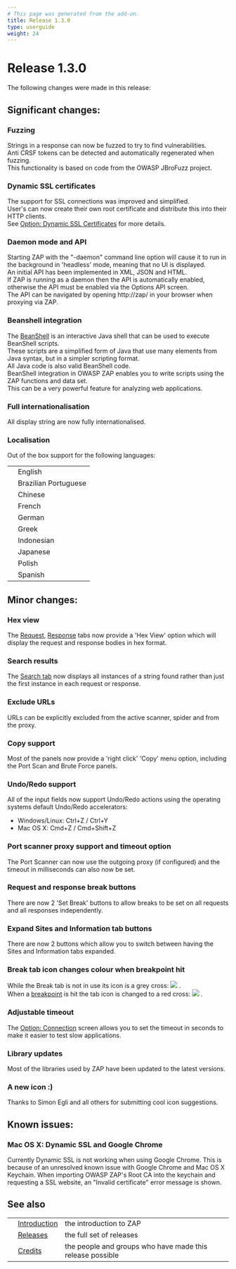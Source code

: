 ```yaml
---
# This page was generated from the add-on.
title: Release 1.3.0
type: userguide
weight: 24
---
```


# Release 1.3.0

The following changes were made in this release:

## Significant changes:

### Fuzzing

Strings in a response can now be fuzzed to try to find vulnerabilities.  
Anti CRSF tokens can be detected and automatically regenerated when fuzzing.  
This functionality is based on code from the OWASP JBroFuzz project.

### Dynamic SSL certificates

The support for SSL connections was improved and simplified.  
User's can now create their own root certificate and distribute this into their HTTP clients.  
See [Option: Dynamic SSL Certificates](/docs/desktop/ui/dialogs/options/dynsslcert/) for more details.

### Daemon mode and API

Starting ZAP with the "-daemon" command line option will cause it to run in the background in 'headless' mode, meaning that no UI is displayed.  
An initial API has been implemented in XML, JSON and HTML.  
If ZAP is running as a daemon then the API is automatically enabled, otherwise the API must be enabled via the Options API screen.  
The API can be navigated by opening http://zap/ in your browser when proxying via ZAP.

### Beanshell integration

The [BeanShell](http://www.beanshell.org/) is an interactive Java shell that can be used to execute BeanShell scripts.  
These scripts are a simplified form of Java that use many elements from Java syntax, but in a simpler scripting format.  
All Java code is also valid BeanShell code.  
BeanShell integration in OWASP ZAP enables you to write scripts using the ZAP functions and data set.  
This can be a very powerful feature for analyzing web applications.

### Full internationalisation

All display string are now fully internationalised.

### Localisation

Out of the box support for the following languages:

|     |                      |
| --- | -------------------- |
|     | English              |
|     | Brazilian Portuguese |
|     | Chinese              |
|     | French               |
|     | German               |
|     | Greek                |
|     | Indonesian           |
|     | Japanese             |
|     | Polish               |
|     | Spanish              |

## Minor changes:

### Hex view

The [Request](/docs/desktop/ui/tabs/request/), [Response](/docs/desktop/ui/tabs/response/) tabs now provide a 'Hex View' option which will display the request and response bodies in hex format.

### Search results

The [Search tab](/docs/desktop/ui/tabs/search/) now displays all instances of a string found rather than just the first instance in each request or response.

### Exclude URLs

URLs can be explicitly excluded from the active scanner, spider and from the proxy.

### Copy support

Most of the panels now provide a 'right click' 'Copy' menu option, including the Port Scan and Brute Force panels.

### Undo/Redo support

All of the input fields now support Undo/Redo actions using the operating systems default Undo/Redo accelerators:

- Windows/Linux: Ctrl+Z / Ctrl+Y
- Mac OS X: Cmd+Z / Cmd+Shift+Z

### Port scanner proxy support and timeout option

The Port Scanner can now use the outgoing proxy (if configured) and the timeout in milliseconds can also now be set.

### Request and response break buttons

There are now 2 'Set Break' buttons to allow breaks to be set on all requests and all responses independently.

### Expand Sites and Information tab buttons

There are now 2 buttons which allow you to switch between having the Sites and Information tabs expanded.

### Break tab icon changes colour when breakpoint hit

While the Break tab is not in use its icon is a grey cross: ![](/docs/desktop/images/16/101grey.png) .  
When a [breakpoint](/docs/desktop/start/features/breakpoints/) is hit the tab icon is changed to a red cross: ![](/docs/desktop/images/16/101.png) .

### Adjustable timeout

The [Option: Connection](/docs/desktop/ui/dialogs/options/connection/) screen allows you to set the timeout in seconds to make it easier to test slow applications.

### Library updates

Most of the libraries used by ZAP have been updated to the latest versions.

### A new icon :)

Thanks to Simon Egli and all others for submitting cool icon suggestions.

## Known issues:

### Mac OS X: Dynamic SSL and Google Chrome

Currently Dynamic SSL is not working when using Google Chrome. This is because of an unresolved known issue with Google Chrome and Mac OS X Keychain. When importing OWASP ZAP's Root CA into the keychain and requesting a SSL website, an "Invalid certificate" error message is shown.

## See also

|     |                                     |                                                           |
| --- | ----------------------------------- | --------------------------------------------------------- |
|     | [Introduction](/docs/desktop/)      | the introduction to ZAP                                   |
|     | [Releases](/docs/desktop/releases/) | the full set of releases                                  |
|     | [Credits](/docs/desktop/credits/)   | the people and groups who have made this release possible |
